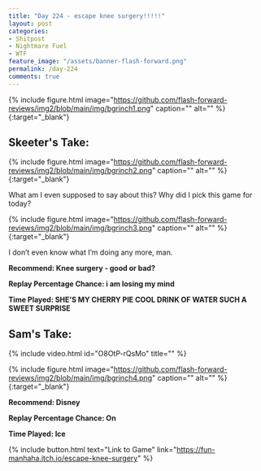 ```yaml
---
title: "Day 224 - escape knee surgery!!!!!"
layout: post
categories:
- Shitpost
- Nightmare Fuel
- WTF
feature_image: "/assets/banner-flash-forward.png"
permalink: /day-224
comments: true
---
```


{% include figure.html image="https://github.com/flash-forward-reviews/img2/blob/main/img/bgrinch1.png" caption="" alt="" %}{:target="_blank"}

## Skeeter's Take:

{% include figure.html image="https://github.com/flash-forward-reviews/img2/blob/main/img/bgrinch2.png" caption="" alt="" %}{:target="_blank"}

What am I even supposed to say about this? Why did I pick this game for today? 

{% include figure.html image="https://github.com/flash-forward-reviews/img2/blob/main/img/bgrinch3.png" caption="" alt="" %}{:target="_blank"}

I don’t even know what I’m doing any more, man. 

**Recommend: Knee surgery - good or bad?**

**Replay Percentage Chance: i am losing my mind**

**Time Played: SHE’S MY CHERRY PIE COOL DRINK OF WATER SUCH A SWEET SURPRISE**

## Sam's Take:

{% include video.html id="O8OtP-rQsMo" title="" %}

{% include figure.html image="https://github.com/flash-forward-reviews/img2/blob/main/img/bgrinch4.png" caption="" alt="" %}{:target="_blank"}

**Recommend: Disney** 

**Replay Percentage Chance: On**

**Time Played: Ice**

{% include button.html text="Link to Game" link="https://fun-manhaha.itch.io/escape-knee-surgery" %}
